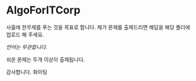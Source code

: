 # AlgoForITCorp

사흘에 한무제를 푸는 것을 목표로 합니다. 
제가 문제를 출제드리면 해답을 해당 폴더에 업로드 해 주세요. 

*언어는 무관합니다.*

쉬운 문제는 두개 이상이 출제됩니다. 

감사합니다. 
화이팅
